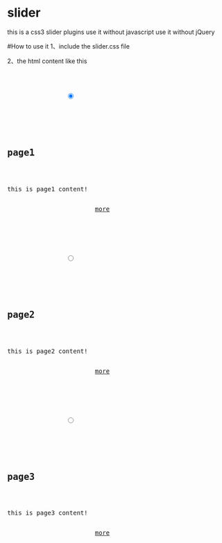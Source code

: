 # slider
this is a css3 slider plugins
use it without javascript
use it without jQuery

#How to use it
1、include the slider.css file
<link rel="stylesheet" href="slider.css"/>

2、the html content like this
<pre>
<section class="slider">
			<div class="slides">
				<input checked="" id="slide1" type="radio" name="slide"/>
				<div class="slide" style="background-image:url(image url)">
					<div class="slide-title">
						<h1>page1</h1>
						<p>this is page1 content!</p>
						<a href="#">more</a>
					</div>
					<label class="slider-arrow-left" for="slide3"></label>
					<label class="slider-arrow-right" for="slide2"></label>
				</div>
				<input id="slide2" type="radio" name="slide"/>
				<div class="slide" style="background-image:url(image url)">
					<div class="slide-title">
						<h1>page2</h1>
						<p>this is page2 content!</p>
						<a href="#">more</a>
					</div>
					<label class="slider-arrow-left" for="slide1"></label>
					<label class="slider-arrow-right" for="slide3"></label>
				</div>
				<input id="slide3" type="radio" name="slide"/>
				<div class="slide" style="background-image:url(image url)">
					<div class="slide-title">
						<h1>page3</h1>
						<p>this is page3 content!</p>
						<a href="#">more</a>
					</div>
					<label class="slider-arrow-left" for="slide2"></label>
					<label class="slider-arrow-right" for="slide1"></label>
				</div>
			</div>
			<div class="slider-point">
				<label for="slide1"></label>
				<label for="slide2"></label>
				<label for="slide3"></label>
			</div>
		</section>
		</pre>
